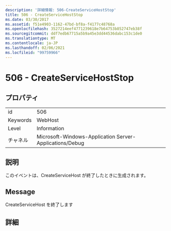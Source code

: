 ```yaml
---
description: '詳細情報: 506-CreateServiceHostStop'
title: 506 - CreateServiceHostStop
ms.date: 03/30/2017
ms.assetid: f51e4903-1162-47bd-bf8a-f4177c48768a
ms.openlocfilehash: 3527214eef4771239618e7b64753b852747eb38f
ms.sourcegitcommit: ddf7edb67715a5b9a45e3dd44536dabc153c1de0
ms.translationtype: MT
ms.contentlocale: ja-JP
ms.lasthandoff: 02/06/2021
ms.locfileid: "99759966"
---
```

# <a name="506---createservicehoststop"></a>506 - CreateServiceHostStop

## <a name="properties"></a>プロパティ  
  
|||  
|-|-|  
|id|506|  
|Keywords|WebHost|  
|Level|Information|  
|チャネル|Microsoft-Windows-Application Server-Applications/Debug|  
  
## <a name="description"></a>説明  

 このイベントは、CreateServiceHost が終了したときに生成されます。  
  
## <a name="message"></a>Message  

 CreateServiceHost を終了します  
  
## <a name="details"></a>詳細
